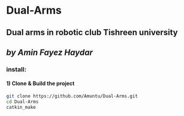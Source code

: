 # Dual-Arms
## Dual arms in robotic club Tishreen university
## _by Amin Fayez Haydar_
### install:
#### 1) Clone & Build the project
```bash
git clone https://github.com/Amuntu/Dual-Arms.git
cd Dual-Arms
catkin_make
```
